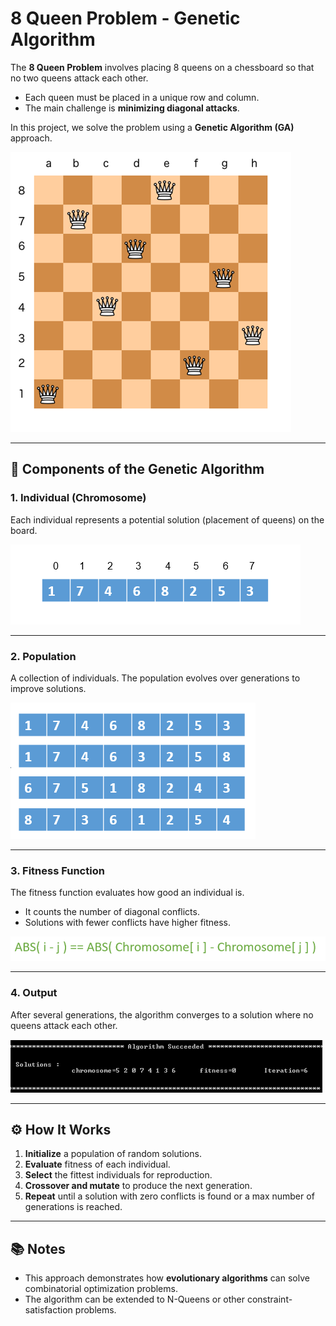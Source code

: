# 8 Queen Problem - Genetic Algorithm

The **8 Queen Problem** involves placing 8 queens on a chessboard so that no two queens attack each other.  
- Each queen must be placed in a unique row and column.  
- The main challenge is **minimizing diagonal attacks**.  

In this project, we solve the problem using a **Genetic Algorithm (GA)** approach.

![Chessboard Example](https://github.com/ParsProgrammer/8queen-EA/blob/master/Picture1.png?raw=true)

---

## 🧩 Components of the Genetic Algorithm

### 1. Individual (Chromosome)
Each individual represents a potential solution (placement of queens) on the board.

![Individual Chromosome](https://github.com/ParsProgrammer/8queen-EA/blob/master/ind.png?raw=true)

---

### 2. Population
A collection of individuals. The population evolves over generations to improve solutions.

![Population](https://github.com/ParsProgrammer/8queen-EA/blob/master/pop.png?raw=true)

---

### 3. Fitness Function
The fitness function evaluates how good an individual is.  
- It counts the number of diagonal conflicts.  
- Solutions with fewer conflicts have higher fitness.

![Fitness Function](https://github.com/ParsProgrammer/8queen-EA/blob/master/fitness.png?raw=true)

---

### 4. Output
After several generations, the algorithm converges to a solution where no queens attack each other.

![Output Solution](https://github.com/ParsProgrammer/8queen-EA/blob/master/Picture2.png?raw=true)

---

## ⚙️ How It Works
1. **Initialize** a population of random solutions.  
2. **Evaluate** fitness of each individual.  
3. **Select** the fittest individuals for reproduction.  
4. **Crossover and mutate** to produce the next generation.  
5. **Repeat** until a solution with zero conflicts is found or a max number of generations is reached.

---

## 📚 Notes
- This approach demonstrates how **evolutionary algorithms** can solve combinatorial optimization problems.  
- The algorithm can be extended to N-Queens or other constraint-satisfaction problems.
